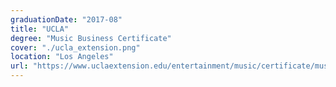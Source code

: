 ```yaml
---
graduationDate: "2017-08"
title: "UCLA"
degree: "Music Business Certificate"
cover: "./ucla_extension.png"
location: "Los Angeles"
url: "https://www.uclaextension.edu/entertainment/music/certificate/music-business"
---
```

